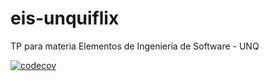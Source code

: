 # eis-unquiflix
TP para materia Elementos de Ingeniería de Software - UNQ

[![codecov](https://codecov.io/gh/AugustoConti/eis-unquiflix/branch/master/graph/badge.svg)](https://codecov.io/gh/AugustoConti/eis-unquiflix?branch=master)
